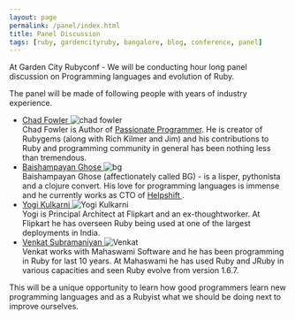 ```yaml
---
layout: page
permalink: /panel/index.html
title: Panel Discussion
tags: [ruby, gardencityruby, bangalore, blog, conference, panel]
---
```


At Garden City Rubyconf - We will be conducting hour long panel discussion
on Programming languages and evolution of Ruby.

The panel will be made of following people with years of industry experience.

<ul class="panel-discussion">
  <li class="clearfix">
    <div>
      <a href="http://chadfowler.com/"> Chad Fowler </a>
      <img src="{{ site.url}}/images/panel/chad.jpg" alt="chad fowler"/>
    </div>
    <div>
       Chad Fowler is Author of <a href="http://www.amazon.com/The-Passionate-Programmer-Remarkable-Development/dp/1934356344">Passionate Programmer</a>.  He is creator of Rubygems (along with Rich Kilmer and Jim) and his contributions to Ruby and programming community in general has been nothing less than tremendous.
    </div>
  </li>

  <li class="clearfix">
    <div>    
      <a href="https://twitter.com/ghoseb"> Baishampayan Ghose </a>
      <img src="{{ site.url}}/images/panel/bg.jpg" alt="bg" />
    </div>
    <div>
     Baishampayan Ghose (affectionately called BG) - is a lisper, pythonista and a clojure convert. His love for programming languages is immense and he currently works as CTO of <a href="http://www.helpshift.com/"> Helpshift </a>.
    </div>
  </li>

  <li class="clearfix">
    <div>
      <a href="http://yogikulkarni.com/"> Yogi Kulkarni </a>
      <img src="{{ site.url}}/images/panel/yogi1.jpg" alt="Yogi Kulkarni" />
    </div>
    <div>
Yogi is Principal Architect at Flipkart and an ex-thoughtworker. At Flipkart he has overseen Ruby being used at one of the largest deployments in India. 
    </div>
  </li>
  
  <li class="clearfix">
    <div>
      <a href="http://www.mahaswami.com/"> Venkat Subramaniyan </a>
      <img src="{{ site.url}}/images/panel/default-avatar.png" alt="Venkat" />
    </div>
    <div>
    Venkat works with Mahaswami Software and he has been programming in Ruby for last 10 years. At Mahaswami he has used Ruby and JRuby in various capacities and seen Ruby evolve from version 1.6.7.
    </div>
  </li>
</ul>

This will be a unique opportunity to learn how good programmers learn new programming languages
and as a Rubyist what we should be doing next to improve ourselves.
